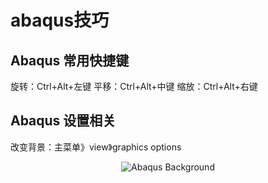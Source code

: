 # abaqus技巧

## Abaqus 常用快捷键
旋转：Ctrl+Alt+左键
平移：Ctrl+Alt+中键
缩放：Ctrl+Alt+右键

## Abaqus 设置相关
改变背景：主菜单》view》graphics options
<div align=center>

![Abaqus Background](https://github.com/youshenfan/abaqus-/blob/master/pics/abaqus-background.PNG)
</div>
